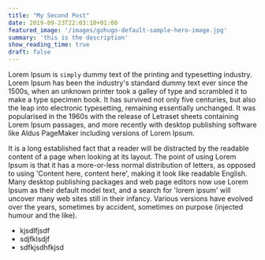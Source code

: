 ```yaml
---
title: "My Second Post"
date: 2019-09-23T22:03:10+01:00
featured_image: '/images/gohugo-default-sample-hero-image.jpg'
summary: 'this is the description'
show_reading_time: true
draft: false
---
```


Lorem Ipsum is `simply` dummy text of the printing and typesetting industry. Lorem Ipsum has been the industry's standard dummy text ever since the 1500s, when an unknown printer took a galley of type and scrambled it to make a type specimen book. It has survived not only five centuries, but also the leap into electronic typesetting, remaining essentially unchanged. It was popularised in the 1960s with the release of Letraset sheets containing Lorem Ipsum passages, and more recently with desktop publishing software like Aldus PageMaker including versions of Lorem Ipsum.

It is a long established fact that a reader will be distracted by the readable content of a page when looking at its layout. The point of using Lorem Ipsum is that it has a more-or-less normal distribution of letters, as opposed to using 'Content here, content here', making it look like readable English. Many desktop publishing packages and web page editors now use Lorem Ipsum as their default model text, and a search for 'lorem ipsum' will uncover many web sites still in their infancy. Various versions have evolved over the years, sometimes by accident, sometimes on purpose (injected humour and the like).

- kjsdlfjsdf
- sdjfklsdjf
- sdfkjsdhfkjsd
